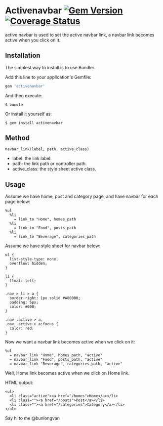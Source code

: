 # Activenavbar [![Gem Version](https://badge.fury.io/rb/activenavbar.svg)](http://badge.fury.io/rb/activenavbar) [![Coverage Status](https://coveralls.io/repos/Bunlong/activenavbar/badge.png)](https://coveralls.io/r/Bunlong/activenavbar)

active navbar is used to set the active navbar link, a navbar link becomes active when you click on it.


## Installation

The simplest way to install is to use Bundler.

Add this line to your application's Gemfile:

```ruby
gem 'activenavbar'
```

And then execute:

    $ bundle

Or install it yourself as:

    $ gem install activenavbar

## Method

    navbar_link(label, path, active_class)

- label: the link label.
- path: the link path or controller path.
- active_class: the style sheet active class.

## Usage

Assume we have home, post and category page, and have navbar for each page below:

    %ul
      %li
        = link_to "Home", homes_path
      %li
        = link_to "Food", posts_path
      %li
        = link_to "Beverage", categories_path

Assume we have style sheet for navbar below:

    ul {
      list-style-type: none;
      overflow: hidden;
    }

    li {
      float: left;
    }

    .nav > li > a {
      border-right: 1px solid #A80000;
      padding: 5px;
      color: #000;
    }

    .nav .active > a,
    .nav .active > a:focus {
      color: red;
    }

Now we want a navbar link becomes active when we click on it:

    %ul
      = navbar_link "Home", homes_path, "active"
      = navbar_link "Food", posts_path, "active"
      = navbar_link "Beverage", categories_path, "active"

Well, Home link becomes active when we click on Home link.

HTML output:

    <ul>
      <li class="active"><a href="/homes">Home</a></li>
      <li class=""><a href="/posts">Post</a></li>
      <li class=""><a href="/categories">Category</a></li>
    </ul>

Say hi to me @bunlongvan